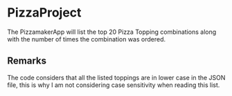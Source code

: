 # PizzaProject
The PizzamakerApp will list the top 20 Pizza Topping combinations along with the number of times the combination was ordered.

## Remarks
The code considers that all the listed toppings are in lower case in the JSON file, this is why I am not considering case sensitivity when reading this list.
